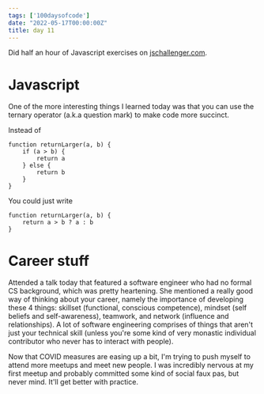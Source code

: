 ```yaml
---
tags: ['100daysofcode']
date: "2022-05-17T00:00:00Z"
title: day 11
---
```


Did half an hour of Javascript exercises on [jschallenger.com](jschallenger.com). <!--more-->

# Javascript 

One of the more interesting things I learned today was that you can use the ternary operator (a.k.a question mark) to make code more succinct. 

Instead of 

```
function returnLarger(a, b) {
    if (a > b) {
        return a 
    } else {
        return b
    }
}

```

You could just write 

``` 
function returnLarger(a, b) {
    return a > b ? a : b 
}    
```

# Career stuff

Attended a talk today that featured a software engineer who had no formal CS background, which was pretty heartening. She mentioned a really good way of thinking about your career, namely the importance of developing these 4 things: skillset (functional, conscious competence), mindset (self beliefs and self-awareness), teamwork, and network (influence and relationships). A lot of software engineering comprises of things that aren't just your technical skill (unless you're some kind of very monastic individual contributor who never has to interact with people).

Now that COVID measures are easing up a bit, I'm trying to push myself to attend more meetups and meet new people. I was incredibly nervous at my first meetup and probably committed some kind of social faux pas, but never mind. It'll get better with practice. 
